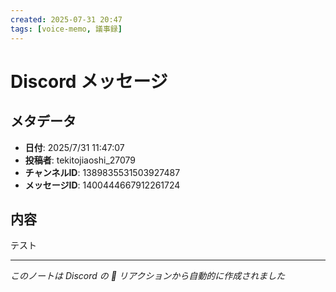 ```yaml
---
created: 2025-07-31 20:47
tags: [voice-memo, 議事録]
---
```


# Discord メッセージ

## メタデータ
- **日付**: 2025/7/31 11:47:07
- **投稿者**: tekitojiaoshi_27079
- **チャンネルID**: 1389835531503927487
- **メッセージID**: 1400444667912261724

## 内容

テスト

---
*このノートは Discord の 📝 リアクションから自動的に作成されました*
